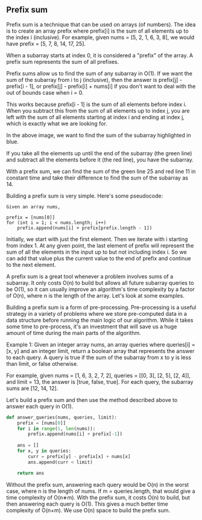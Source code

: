 ## Prefix sum

Prefix sum is a technique that can be used on arrays (of numbers). The idea is to create an array prefix where prefix[i] 
is the sum of all elements up to the index i (inclusive). For example, given nums = [5, 2, 1, 6, 3, 8], 
we would have prefix = [5, 7, 8, 14, 17, 25].

When a subarray starts at index 0, it is considered a "prefix" of the array. 
A prefix sum represents the sum of all prefixes.

Prefix sums allow us to find the sum of any subarray in O(1). If we want the sum of the subarray from i to j (inclusive), 
then the answer is prefix[j] - prefix[i - 1], or prefix[j] - prefix[i] + nums[i] 
if you don't want to deal with the out of bounds case when i = 0.

This works because prefix[i - 1] is the sum of all elements before index i. When you subtract this from the sum 
of all elements up to index j, you are left with the sum of all elements starting at index i and ending at index j, 
which is exactly what we are looking for.

In the above image, we want to find the sum of the subarray highlighted in blue.

If you take all the elements up until the end of the subarray (the green line) 
and subtract all the elements before it (the red line), you have the subarray.

With a prefix sum, we can find the sum of the green line 25 and red line 11 in constant time and take their difference 
to find the sum of the subarray as 14.

Building a prefix sum is very simple. Here's some pseudocode:
```
Given an array nums,

prefix = [nums[0]]
for (int i = 1; i < nums.length; i++)
    prefix.append(nums[i] + prefix[prefix.length - 1])
```

Initially, we start with just the first element. Then we iterate with i starting from index 1. At any given point, 
the last element of prefix will represent the sum of all the elements in the input up to but not including index i. 
So we can add that value plus the current value to the end of prefix and continue to the next element.

A prefix sum is a great tool whenever a problem involves sums of a subarray. It only costs O(n) to build 
but allows all future subarray queries to be O(1), so it can usually improve an algorithm's time complexity 
by a factor of O(n), where n is the length of the array. Let's look at some examples.

Building a prefix sum is a form of pre-processing. Pre-processing is a useful strategy in a variety of problems 
where we store pre-computed data in a data structure before running the main logic of our algorithm. 
While it takes some time to pre-process, it's an investment that will save us a huge amount 
of time during the main parts of the algorithm.

Example 1: Given an integer array nums, an array queries where queries[i] = [x, y] and an integer limit, 
return a boolean array that represents the answer to each query. A query is true if the sum of the subarray from x 
to y is less than limit, or false otherwise.

For example, given nums = [1, 6, 3, 2, 7, 2], queries = [[0, 3], [2, 5], [2, 4]], and limit = 13, 
the answer is [true, false, true]. For each query, the subarray sums are [12, 14, 12].

Let's build a prefix sum and then use the method described above to answer each query in O(1).

```python
def answer_queries(nums, queries, limit):
    prefix = [nums[0]]
    for i in range(1, len(nums)):
        prefix.append(nums[i] + prefix[-1])
    
    ans = []
    for x, y in queries:
        curr = prefix[y] - prefix[x] + nums[x]
        ans.append(curr < limit)

    return ans
```

Without the prefix sum, answering each query would be O(n) in the worst case, where n is the length of nums. 
If m = queries.length, that would give a time complexity of O(n∗m). With the prefix sum, it costs O(n) to build, 
but then answering each query is O(1). This gives a much better time complexity of O(n+m). 
We use O(n) space to build the prefix sum.
